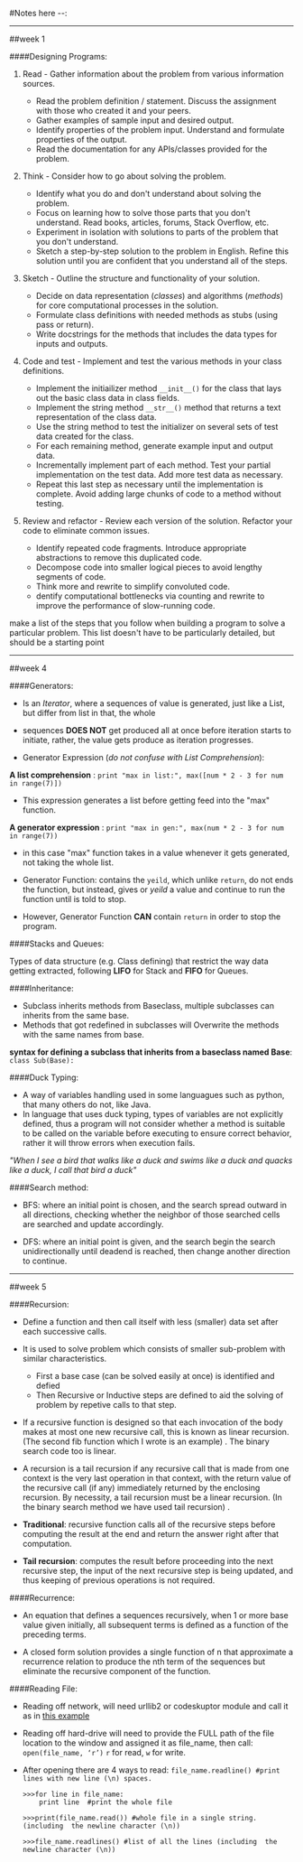 #Notes here --: 

***

##week 1

####Designing Programs:

1. Read - Gather information about the problem from various information sources.
	* Read the problem definition / statement. Discuss the assignment with those who created it and your peers.
	* Gather examples of sample input and desired output.
	* Identify properties of the problem input. Understand and formulate properties of the output.
	* Read the documentation for any APIs/classes provided for the problem.
	
	
2. Think - Consider how to go about solving the problem.
	* Identify what you do and don't understand about solving the problem.
	* Focus on learning how to solve those parts that you don't understand. Read books, articles, forums, Stack Overflow, etc.
	* Experiment in isolation with solutions to parts of the problem that you don't understand.
	* Sketch a step-by-step solution to the problem in English. Refine this solution until you are confident that you understand all of the steps.
	  
3. Sketch - Outline the structure and functionality of your solution.
	* Decide on data representation (*classes*) and algorithms (*methods*) for core computational processes in the solution.
	* Formulate class definitions with needed methods as stubs (using pass or return).
	* Write docstrings for the methods that includes the data types for inputs and outputs.
	
4. Code and test - Implement and test the various methods in your class definitions.
	* Implement the initiailizer method `__init__()` for the class that lays out the basic class data in class fields.
	* Implement the string method `__str__()` method that returns a text representation of the class data.
	* Use the string method to test the initializer on several sets of test data created for the class.
	* For each remaining method, generate example input and output data.
	* Incrementally implement part of each method. Test your partial implementation on the test data. Add more test data as necessary.
	* Repeat this last step as necessary until the implementation is complete. Avoid adding large chunks of code to a method without testing.
	  
5. Review and refactor - Review each version of the solution. Refactor your code to eliminate common issues.
	* Identify repeated code fragments. Introduce appropriate abstractions to remove this duplicated code.
	* Decompose code into smaller logical pieces to avoid lengthy segments of code.
	* Think more and rewrite to simplify convoluted code.
	* dentify computational bottlenecks via counting and rewrite to improve the performance of slow-running code.
	
  make a list of the steps that you follow when building a program to solve a particular problem. 
  This list doesn't have to be particularly detailed, but should be a starting point

***

##week 4

####Generators:

* Is an *Iterator*, where a sequences of value is generated, just like a List, but differ from list in that, the whole
* sequences **DOES NOT** get produced all at once before iteration starts to initiate, rather, the value gets produce as iteration progresses.

* Generator Expression (*do not confuse with List Comprehension*):

**A list comprehension** : `print "max in list:", max([num * 2 - 3 for num in range(7)])` 
* This expression generates a list before getting feed into the "max" function.

**A generator expression** : `print "max in gen:", max(num * 2 - 3 for num in range(7))` 
* in this case "max" function takes in a value whenever it gets generated, not taking the whole list.

* Generator Function: contains the `yeild`, which unlike `return`, do not ends the function, but instead, gives or *yeild* a value and continue to run the function until is told to stop.
	
* However, Generator Function **CAN** contain `return` in order to stop the program.


####Stacks and Queues:

Types of data structure (e.g. Class defining) that restrict the way data getting extracted, following **LIFO** for Stack and **FIFO** for Queues.
	
####Inheritance:

* Subclass inherits methods from Baseclass, multiple subclasses can inherits from the same base.
* Methods that got redefined in subclasses will Overwrite the methods with the same names from base.
	
**syntax for defining a subclass that inherits from a baseclass named Base**: `class Sub(Base):`
	

####Duck Typing:

* A way of variables handling used in some languagues such as python, that many others do not, like Java.
* In language that uses duck typing, types of variables are not explicitly defined, thus a program will not consider whether a method is suitable to be called on the variable before executing to ensure correct behavior, rather it will throw errors when execution fails.

*"When I see a bird that walks like a duck and swims like a duck and quacks like a duck, I call that bird a duck"*
	

####Search method:
	
* BFS: where an initial point is chosen, and the search spread outward in all directions, checking whether the neighbor of those searched cells are searched and update accordingly.
	
* DFS: where an initial point is given, and the search begin the search unidirectionally until deadend is reached, then change another direction to continue.

***

##week 5

####Recursion:

* Define a function and then call itself with less (smaller) data set after each successive calls.
* It is used to solve problem which consists of smaller sub-problem with similar characteristics.
	* First a base case (can be solved easily at once) is identified and defied
	* Then Recursive or Inductive steps are defined to aid the solving of problem by repetive calls to that step.
		

* If a recursive function is designed so that each invocation of the body makes at most one new recursive call, this is known as linear recursion. (The second fib function which I wrote is an example) . The binary search code too is linear. 

* A recursion is a tail recursion if any recursive call that is made from one context is the very last operation in that context, with the return value of the recursive call (if any) immediately returned by the enclosing recursion. By necessity, a tail recursion must be a linear recursion. (In the binary search method we have used tail recursion) . 

* **Traditional**: recursive function calls all of the recursive steps before computing the result at the end 
and return the answer right after that computation.

* **Tail recursion**: computes the result before proceeding into the next recursive step, the input of the next 
recursive step is being updated, and thus keeping of previous operations is not required. 


####Recurrence:

* An equation that defines a sequences recursively, when 1 or more base value given initially, all subsequent terms is defined as a function of the preceding terms.

* A closed form solution provides a single function of n that approximate a recurrence relation to produce the nth term of the sequences but eliminate the recursive component of the function.	

####Reading File:

* Reading off network, will need urllib2 or codeskuptor module and call it as in [this example](http://www.codeskulptor.org/#examples_files.py)

* Reading off hard-drive will need to provide the FULL path of the file location to the window and assigned it as file_name, then call: 
`open(file_name, ‘r’)`
`r` for read, `w` for write.

* After opening there are 4 ways to read: `file_name.readline() #print lines with new line (\n) spaces.`
	
	```
	>>>for line in file_name:
		print line  #print the whole file

	>>>print(file_name.read()) #whole file in a single string. (including  the newline character (\n))

	>>>file_name.readlines() #list of all the lines (including  the newline character (\n))
	
	```
